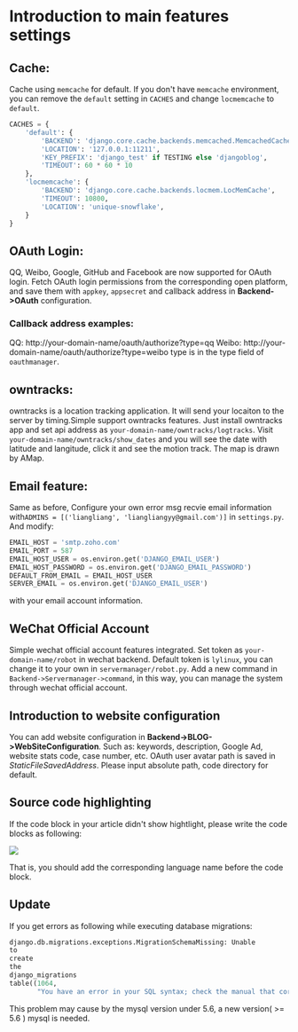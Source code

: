 # Introduction to main features settings

## Cache:

Cache using `memcache` for default. If you don't have `memcache` environment, you can remove the `default` setting
in `CACHES` and change `locmemcache` to `default`.

```python
CACHES = {
    'default': {
        'BACKEND': 'django.core.cache.backends.memcached.MemcachedCache',
        'LOCATION': '127.0.0.1:11211',
        'KEY_PREFIX': 'django_test' if TESTING else 'djangoblog',
        'TIMEOUT': 60 * 60 * 10
    },
    'locmemcache': {
        'BACKEND': 'django.core.cache.backends.locmem.LocMemCache',
        'TIMEOUT': 10800,
        'LOCATION': 'unique-snowflake',
    }
}
```

## OAuth Login:

QQ, Weibo, Google, GitHub and Facebook are now supported for OAuth login. Fetch OAuth login permissions from the
corresponding open platform, and save them with `appkey`, `appsecret` and callback address in **Backend->OAuth**
configuration.

### Callback address examples:

QQ: http://your-domain-name/oauth/authorize?type=qq
Weibo: http://your-domain-name/oauth/authorize?type=weibo
type is in the type field of `oauthmanager`.

## owntracks:

owntracks is a location tracking application. It will send your locaiton to the server by timing.Simple support
owntracks features. Just install owntracks app and set api address as `your-domain-name/owntracks/logtracks`.
Visit `your-domain-name/owntracks/show_dates` and you will see the date with latitude and langitude, click it and see
the motion track. The map is drawn by AMap.

## Email feature:

Same as before, Configure your own error msg recvie email information
with`ADMINS = [('liangliang', 'liangliangyy@gmail.com')]` in `settings.py`. And modify:

```python
EMAIL_HOST = 'smtp.zoho.com'
EMAIL_PORT = 587
EMAIL_HOST_USER = os.environ.get('DJANGO_EMAIL_USER')
EMAIL_HOST_PASSWORD = os.environ.get('DJANGO_EMAIL_PASSWORD')
DEFAULT_FROM_EMAIL = EMAIL_HOST_USER
SERVER_EMAIL = os.environ.get('DJANGO_EMAIL_USER')
```

with your email account information.

## WeChat Official Account

Simple wechat official account features integrated. Set token as `your-domain-name/robot` in wechat backend. Default
token is `lylinux`, you can change it to your own in `servermanager/robot.py`. Add a new command
in `Backend->Servermanager->command`, in this way, you can manage the system through wechat official account.

## Introduction to website configuration

You can add website configuration in **Backend->BLOG->WebSiteConfiguration**. Such as: keywords, description, Google Ad,
website stats code, case number, etc.
OAuth user avatar path is saved in *StaticFileSavedAddress*. Please input absolute path, code directory for default.

## Source code highlighting

If the code block in your article didn't show hightlight, please write the code blocks as following:

![](https://resource.lylinux.net/image/codelang.png)

That is, you should add the corresponding language name before the code block.

## Update

If you get errors as following while executing database migrations:

```python
django.db.migrations.exceptions.MigrationSchemaMissing: Unable
to
create
the
django_migrations
table((1064,
       "You have an error in your SQL syntax; check the manual that corresponds to your MySQL server version for the right syntax to use near '(6) NOT NULL)' at line 1"))
```

This problem may cause by the mysql version under 5.6, a new version( >= 5.6 ) mysql is needed.

